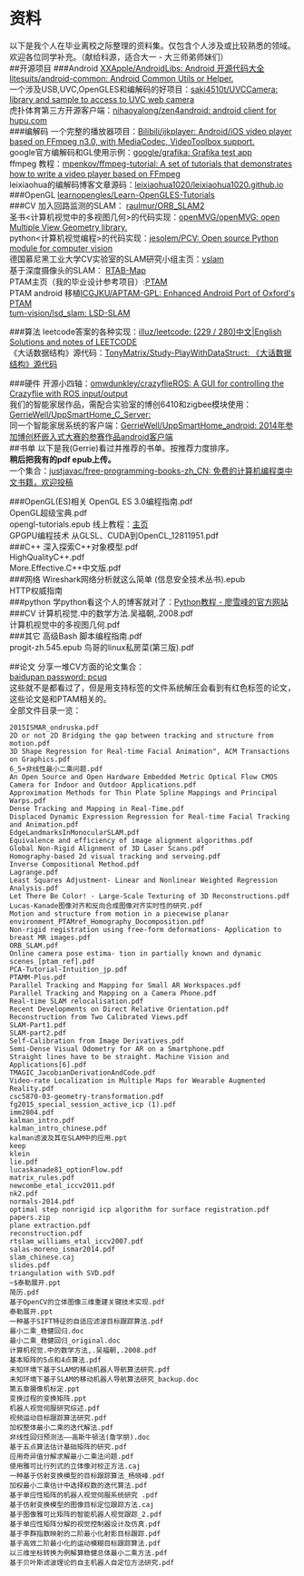 # 资料
以下是我个人在毕业离校之际整理的资料集。仅包含个人涉及或比较熟悉的领域。欢迎各位同学补充。（献给科源，适合大一 - 大三师弟师妹们）    
##开源项目
###Android
[XXApple/AndroidLibs: Android 开源代码大全](https://github.com/XXApple/AndroidLibs)   
[litesuits/android-common: Android Common Utils or Helper.](https://github.com/litesuits/android-common)   
一个涉及USB,UVC,OpenGLES和编解码的好项目：[saki4510t/UVCCamera: library and sample to access to UVC web camera](https://github.com/saki4510t/UVCCamera)    
虎扑体育第三方开源客户端：[nihaoyalong/zen4android: android client for hupu.com](https://github.com/nihaoyalong/zen4android)   
###编解码
一个完整的播放器项目：[Bilibili/ijkplayer: Android/iOS video player based on FFmpeg n3.0, with MediaCodec, VideoToolbox support.](https://github.com/Bilibili/ijkplayer)    
google官方编解码和GL使用示例：[google/grafika: Grafika test app](https://github.com/google/grafika)    
ffmpeg 教程：[mpenkov/ffmpeg-tutorial: A set of tutorials that demonstrates how to write a video player based on FFmpeg](https://github.com/mpenkov/ffmpeg-tutorial)    
leixiaohua的编解码博客文章源码：[leixiaohua1020/leixiaohua1020.github.io](https://github.com/leixiaohua1020/leixiaohua1020.github.io) 
###OpenGL
[learnopengles/Learn-OpenGLES-Tutorials](https://github.com/learnopengles/Learn-OpenGLES-Tutorials)    
###CV
加入回路监测的SLAM： [raulmur/ORB_SLAM2](https://github.com/raulmur/ORB_SLAM2)    
圣书<计算机视觉中的多视图几何>的代码实现：[openMVG/openMVG: open Multiple View Geometry library.](https://github.com/openMVG/openMVG)   
python<计算机视觉编程>的代码实现：[jesolem/PCV: Open source Python module for computer vision](https://github.com/jesolem/PCV)    
德国慕尼黑工业大学CV实验室的SLAM研究小组主页：[vslam](http://vision.in.tum.de/research/vslam)   
基于深度摄像头的SLAM： [RTAB-Map](http://introlab.github.io/rtabmap/)   
PTAM主页（我的毕业设计参考项目）:[PTAM](https://ewokrampage.wordpress.com/)  
PTAM android 移植[ICGJKU/APTAM-GPL: Enhanced Android Port of Oxford's PTAM ](https://github.com/ICGJKU/APTAM-GPL)  
[tum-vision/lsd_slam: LSD-SLAM](https://github.com/tum-vision/lsd_slam)  

###算法
leetcode答案的各种实现：[illuz/leetcode: (229 / 280)中文|English Solutions and notes of LEETCODE](https://github.com/illuz/leetcode)  
《大话数据结构》源代码：[TonyMatrix/Study-PlayWithDataStruct:    《大话数据结构》源代码](https://github.com/TonyMatrix/Study-PlayWithDataStruct)   

###硬件
开源小四轴：[omwdunkley/crazyflieROS: A GUI for controlling the Crazyflie with ROS   input/output](https://github.com/omwdunkley/crazyflieROS)   
我们的智能家居作品，需配合实验室的博创6410和zigbee模块使用：[GerrieWell/UppSmartHome_C_Server:](https://github.com/GerrieWell/UppSmartHome_C_Server)   
同一个智能家居系统的客户端：[GerrieWell/UppSmartHome_android: 2014年参加博创杯嵌入式大赛的参赛作品android客户端](https://github.com/GerrieWell/UppSmartHome_android)     
##书单
以下是我(Gerrie)看过并推荐的书单。按推荐力度排序。  
**稍后把我有的pdf epub上传。**  
一个集合：[justjavac/free-programming-books-zh_CN:    免费的计算机编程类中文书籍，欢迎投稿](https://github.com/justjavac/free-programming-books-zh_CN)   

###OpenGL(ES)相关
OpenGL ES 3.0编程指南.pdf   
OpenGL超级宝典.pdf   
opengl-tutorials.epub 线上教程：[主页](http://www.opengl-tutorial.org/cn/)   
GPGPU编程技术  从GLSL、CUDA到OpenCL_12811951.pdf   
###C++
深入探索C++对象模型.pdf   
HighQualityC++.pdf   
More.Effective.C++中文版.pdf  
###网络
Wireshark网络分析就这么简单 (信息安全技术丛书).epub   
HTTP权威指南    
###python
学python看这个人的博客就对了：[Python教程 - 廖雪峰的官方网站](http://www.liaoxuefeng.com/wiki/0014316089557264a6b348958f449949df42a6d3a2e542c000)   
###CV
计算机视觉.中的数学方法.吴福朝,.2008.pdf    
计算机视觉中的多视图几何.pdf   
###其它
高级Bash 脚本编程指南.pdf   
progit-zh.545.epub 
鸟哥的linux私房菜(第三版).pdf

##论文
分享一堆CV方面的论文集合：     
[baidupan password: pcuq](http://pan.baidu.com/s/1i4UWd7n)      
这些就不是都看过了，但是用支持标签的文件系统解压会看到有红色标签的论文，这些论文是和PTAM相关的。   
全部文件目录一览：
```
2015ISMAR_ondruska.pdf
2D or not 2D Bridging the gap between tracking and structure from motion.pdf
3D Shape Regression for Real-time Facial Animation", ACM Transactions on Graphics.pdf
6_5+非线性最小二乘问题.pdf
An Open Source and Open Hardware Embedded Metric Optical Flow CMOS Camera for Indoor and Outdoor Applications.pdf
Approximation Methods for Thin Plate Spline Mappings and Principal Warps.pdf
Dense Tracking and Mapping in Real-Time.pdf
Displaced Dynamic Expression Regression for Real-time Facial Tracking and Animation.pdf
EdgeLandmarksInMonocularSLAM.pdf
Equivalence and efficiency of image alignment algorithms.pdf
Global Non-Rigid Alignment of 3D Laser Scans.pdf
Homography-based 2d visual tracking and servoing.pdf
Inverse Compositional Method.pdf
Lagrange.pdf
Least Squares Adjustment- Linear and Nonlinear Weighted Regression Analysis.pdf
Let There Be Color! - Large-Scale Texturing of 3D Reconstructions.pdf
Lucas-Kanade图像对齐和反向合成图像对齐实时性的研究.pdf
Motion and structure from motion in a piecewise planar environment_PTAMref_Homography_Docomposition.pdf
Non-rigid registration using free-form deformations- Application to breast MR images.pdf
ORB_SLAM.pdf
Online camera pose estima- tion in partially known and dynamic scenes_[ptam_ref].pdf
PCA-Tutorial-Intuition_jp.pdf
PTAMM-Plus.pdf
Parallel Tracking and Mapping for Small AR Workspaces.pdf
Parallel Tracking and Mapping on a Camera Phone.pdf
Real-time SLAM relocalisation.pdf
Recent Developments on Direct Relative Orientation.pdf
Reconstruction from Two Calibrated Views.pdf
SLAM-Part1.pdf
SLAM-part2.pdf
Self-Calibration from Image Derivatives.pdf
Semi-Dense Visual Odometry for AR on a Smartphone.pdf
Straight lines have to be straight. Machine Vision and Applications[6].pdf
TMAGIC_JacobianDerivationAndCode.pdf
Video-rate Localization in Multiple Maps for Wearable Augmented Reality.pdf
csc5870-03-geometry-transformation.pdf
fg2015_special_session_active_icp (1).pdf
imm2804.pdf
kalman_intro.pdf
kalman_intro_chinese.pdf
kalman滤波及其在SLAM中的应用.ppt
keep
klein
lie.pdf
lucaskanade81_optionFlow.pdf
matrix_rules.pdf
newcombe_etal_iccv2011.pdf
nk2.pdf
normals-2014.pdf
optimal step nonrigid icp algorithm for surface registration.pdf
papers.zip
plane extraction.pdf
reconstruction.pdf
rtslam_williams_etal_iccv2007.pdf
salas-moreno_ismar2014.pdf
slam_chinese.caj
slides.pdf
triangulation with SVD.pdf
~$泰勒展开.ppt
简历.pdf
基于OpenCV的立体图像三维重建关键技术实现.pdf
泰勒展开.ppt
一种基于SIFT特征的自适应滤波目标跟踪算法.pdf
最小二乘_稳健回归.doc
最小二乘_稳健回归_original.doc
计算机视觉.中的数学方法,.吴福朝,.2008.pdf
基本矩阵的5点和4点算法.pdf
未知环境下基于SLAM的移动机器人导航算法研究.pdf
未知环境下基于SLAM的移动机器人导航算法研究_backup.doc
第五章摄像机标定.ppt
变换过程的变换矩阵.ppt
机器人视觉伺服研究综述.pdf
视频运动目标跟踪算法研究.pdf
加权整体最小二乘的迭代解法.pdf
非线性回归预测法——高斯牛顿法(詹学朋).doc
基于五点算法估计基础矩阵的研究.pdf
应用奇异值分解求解最小二乘法问题.pdf
使用雅可比行列式的立体像对校正方法.caj
一种基于仿射变换模型的目标跟踪算法_杨晓峰.pdf
加权最小二乘估计中选择权数的迭代算法.pdf
基于单应性矩阵的机器人视觉伺服系统研究 .pdf
基于仿射变换模型的图像目标定位跟踪方法.caj
基于图像雅可比矩阵的智能机器人视觉跟踪_2.pdf
基于单应性矩阵分解的视觉控制器设计及仿真.pdf
基于李群指数映射的二阶最小化射影目标跟踪.pdf
基于高效二阶最小化的运动模糊目标跟踪算法.pdf
以三维坐标转换为例解算稳健总体最小二乘方法.pdf
基于贝叶斯滤波理论的自主机器人自定位方法研究.pdf
```


